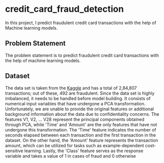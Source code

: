 # credit_card_fraud_detection

In this project, I predict fraudulent credit card transactions with the help of Machine learning models.
<br>
## <b>Problem Statement</b>
The problem statement is to predict fraudulent credit card transactions with the help of machine learning models.

## <b>Dataset</b>
The data set is taken from the <a href="https://www.kaggle.com/datasets/mlg-ulb/creditcardfraud">Kaggle</a> and has a total of 2,84,807 transactions; out of these, 492 are fraudulent. Since the data set is highly imbalanced, it needs to be handled before model building.
It consists of numerical input variables that have undergone a PCA transformation. Unfortunately, we are unable to provide the original features or additional background information about the data due to confidentiality concerns. The features V1, V2, ... V28 represent the principal components obtained through PCA, while 'Time' and 'Amount' are the only features that have not undergone this transformation. The 'Time' feature indicates the number of seconds elapsed between each transaction and the first transaction in the dataset. On the other hand, the 'Amount' feature represents the transaction amount, which can be utilized for tasks such as example-dependent cost-sensitive learning. Lastly, the 'Class' feature serves as the response variable and takes a value of 1 in cases of fraud and 0 otherwise
